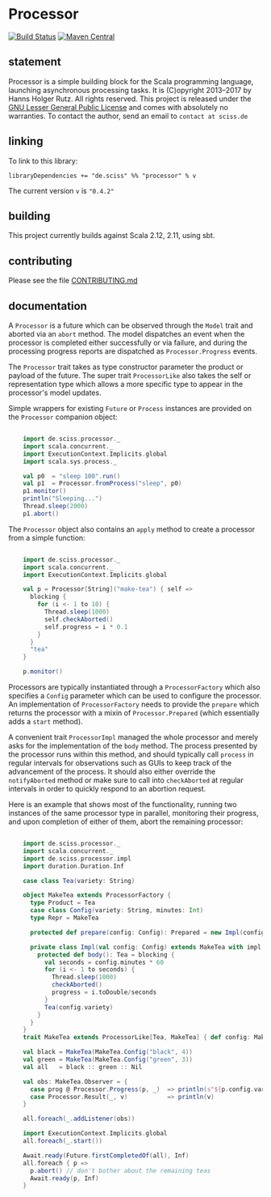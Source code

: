 # Processor

[![Build Status](https://travis-ci.org/Sciss/Processor.svg?branch=master)](https://travis-ci.org/Sciss/Processor)
[![Maven Central](https://maven-badges.herokuapp.com/maven-central/de.sciss/processor_2.11/badge.svg)](https://maven-badges.herokuapp.com/maven-central/de.sciss/processor_2.11)

## statement

Processor is a simple building block for the Scala programming language, launching asynchronous processing tasks. It is (C)opyright 2013&ndash;2017 by Hanns Holger Rutz. All rights reserved. This project is released under the [GNU Lesser General Public License](https://git.iem.at/sciss/Processor/raw/master/LICENSE) and comes with absolutely no warranties. To contact the author, send an email to `contact at sciss.de`

## linking

To link to this library:

    libraryDependencies += "de.sciss" %% "processor" % v

The current version `v` is `"0.4.2"`

## building

This project currently builds against Scala 2.12, 2.11, using sbt.

## contributing

Please see the file [CONTRIBUTING.md](CONTRIBUTING.md)

## documentation

A `Processor` is a future which can be observed through the `Model` trait and aborted via an `abort` method. The model dispatches an event when the processor is completed either successfully or via failure, and during the processing progress reports are dispatched as `Processor.Progress` events.

The `Processor` trait takes as type constructor parameter the product or payload of the future. The super trait `ProcessorLike` also takes the self or representation type which allows a more specific type to appear in the processor's model updates.

Simple wrappers for existing `Future` or `Process` instances are provided on the `Processor` companion object:

```scala

    import de.sciss.processor._
    import scala.concurrent._
    import ExecutionContext.Implicits.global
    import scala.sys.process._

    val p0  = "sleep 100".run()
    val p1  = Processor.fromProcess("sleep", p0)
    p1.monitor()
    println("Sleeping...")
    Thread.sleep(2000)
    p1.abort()
```

The `Processor` object also contains an `apply` method to create a processor from a simple function:

```scala

    import de.sciss.processor._
    import scala.concurrent._
    import ExecutionContext.Implicits.global

    val p = Processor[String]("make-tea") { self =>
      blocking {
        for (i <- 1 to 10) {
          Thread.sleep(1000)
          self.checkAborted()
          self.progress = i * 0.1
        }
      }
      "tea"
    }

    p.monitor()
```

Processors are typically instantiated through a `ProcessorFactory` which also specifies a `Config` parameter which can be used to configure the processor. An implementation of `ProcessorFactory` needs to provide the `prepare` which returns the processor with a mixin of `Processor.Prepared` (which essentially adds a `start` method).

A convenient trait `ProcessorImpl` managed the whole processor and merely asks for the implementation of the `body` method. The process presented by the processor runs within this method, and should typically call `process` in regular intervals for observations such as GUIs to keep track of the advancement of the process. It should also either override the `notifyAborted` method or make sure to call into `checkAborted` at regular intervals in order to quickly respond to an abortion request.

Here is an example that shows most of the functionality, running two instances of the same processor type in parallel, monitoring their progress, and upon completion of either of them, abort the remaining processor:

```scala

    import de.sciss.processor._
    import scala.concurrent._
    import de.sciss.processor.impl
    import duration.Duration.Inf

    case class Tea(variety: String)

    object MakeTea extends ProcessorFactory {
      type Product = Tea
      case class Config(variety: String, minutes: Int)
      type Repr = MakeTea

      protected def prepare(config: Config): Prepared = new Impl(config)

      private class Impl(val config: Config) extends MakeTea with impl.ProcessorImpl[Tea, MakeTea] {
        protected def body(): Tea = blocking {
          val seconds = config.minutes * 60
          for (i <- 1 to seconds) {
            Thread.sleep(1000)
            checkAborted()
            progress = i.toDouble/seconds
          }
          Tea(config.variety)
        }
      }
    }
    trait MakeTea extends ProcessorLike[Tea, MakeTea] { def config: MakeTea.Config }

    val black = MakeTea(MakeTea.Config("black", 4))
    val green = MakeTea(MakeTea.Config("green", 3))
    val all   = black :: green :: Nil

    val obs: MakeTea.Observer = {
      case prog @ Processor.Progress(p, _)  => println(s"${p.config.variety} brew ${prog.toInt}%")
      case Processor.Result(_, v)           => println(v)
    }

    all.foreach(_.addListener(obs))

    import ExecutionContext.Implicits.global
    all.foreach(_.start())

    Await.ready(Future.firstCompletedOf(all), Inf)
    all.foreach { p =>
      p.abort() // don't bother about the remaining teas
      Await.ready(p, Inf)
    }
```
